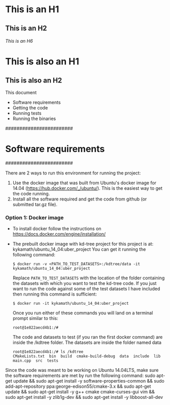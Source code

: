 # This is an H1
## This is an H2
###### This is an H6

This is also an H1
==================

This is also an H2
------------------

This document
- Software requirements
- Getting the code
- Running tests
- Running the binaries

########################
# Software requirements
########################

There are 2 ways to run this environment for running the project:
1. Use the docker image that was built from Ubuntu's docker image for 14.04 (https://hub.docker.com/_/ubuntu/).
This is the easiest way to get the code running.
2. Install all the software required and get the code from github (or submitted tar.gz file).

### Option 1: Docker image

- To install docker follow the instructions on https://docs.docker.com/engine/installation/
- The prebuilt docker image with kd-tree project for this project is at: kykamath/ubuntu_14_04:uber_project
  You can get it running the following command:

    ```
    $ docker run -v <PATH_TO_TEST_DATASETS>:/kdtree/data -it kykamath/ubuntu_14_04:uber_project
    ```

  Replace `PATH_TO_TEST_DATASETS` with the location of the folder containing the datasets with which you want to
  test the kd-tree code. If you just want to run the code against some of the test datasets I have included then
  running this command is sufficient:

    ```
    $ docker run -it kykamath/ubuntu_14_04:uber_project
    ```

  Once you run either of these commands you will land on a terminal prompt similar to this:

    ```
    root@1e822aecd4b1:/#
    ```

  The code and datasets to test (if you ran the first docker command) are inside the /kdtree folder. The
  datasets are inside the folder named data

    ```
    root@1e822aecd4b1:/# ls /kdtree
    CMakeLists.txt  bin  build  cmake-build-debug  data  include  lib  main.cpp  src  tests
    ```





Since the code was meant to be working on Ubuntu 14.04LTS,
make sure the software requirements are met by run the following
command:
sudo apt-get update && sudo apt-get install -y software-properties-common && sudo add-apt-repository ppa:george-edison55/cmake-3.x && sudo apt-get update && sudo apt-get install -y g++ cmake cmake-curses-gui vim && sudo apt-get install -y zlib1g-dev && sudo apt-get install -y libboost-all-dev

